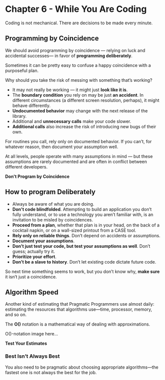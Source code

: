 # Chapter 6 - While You Are Coding
Coding is not mechanical. There are decisions to be made every minute.

## Programming by Coincidence
We should avoid programming by coincidence — relying on luck and accidental successes—
in favor of __programming deliberately__.

Sometimes it can be pretty easy to confuse a happy coincidence with a purposeful plan. 

Why should you take the risk of messing with something that’s working?
- It may not really be working — it might just **look like it is**.
- The **boundary condition** you rely on may be just **an accident**. In different circumstances (a different screen resolution, perhaps), it might behave differently.
- **Undocumented behavior** may change with the next release of the library.
- Additional and **unnecessary calls** make your code slower.
- **Additional calls** also increase the risk of introducing new bugs of their own.

For routines you call, rely only on documented behavior. If you can’t, for whatever reason, then document your assumption well.

At all levels, people operate with many assumptions in mind — but these assumptions are rarely documented and are often in conflict between different developers.

**Don't Program by Coincidence**

## How to program Deliberately
- Always be aware of what you are doing.
- **Don't code blindfolded**. Attempting to build an application you don’t fully understand, or to use a technology you aren’t familiar with, is an invitation to be misled by coincidences.
- **Proceed from a plan**, whether that plan is in your head, on the back of a cocktail napkin, or on a wall-sized printout from a CASE tool.
- **Rely only on reliable things**. Don’t depend on accidents or assumptions. 
- **Document your assumptions**.
- **Don’t just test your code, but test your assumptions as well**. Don’t guess; actually try it.
- **Prioritize your effort**.
- **Don’t be a slave to history**. Don’t let existing code dictate future code.

So next time something seems to work, but you don’t know why, **make sure** it isn’t just a coincidence.

## Algorithm Speed
Another kind of estimating that Pragmatic Programmers use almost daily: estimating the resources that algorithms use—time, processor, memory, and so on.

The __O()__ notation is a mathematical way of dealing with approximations.

O()-notation image here...

**Test Your Estimates**

### Best Isn’t Always Best
You also need to be pragmatic about choosing appropriate algorithms—the fastest one is not always the best for the job. 
